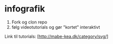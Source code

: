 # infografik
1. Fork og clon repo
2. følg videotutorials og gør "kortet" interaktivt

Link til tutorials:
[http://mabe-kea.dk/category/svg/]

